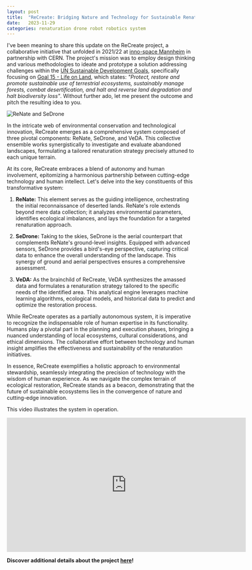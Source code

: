 ```yaml
---
layout: post
title:  "ReCreate: Bridging Nature and Technology for Sustainable Renaturation"
date:   2023-11-29
categories: renaturation drone robot robotics system
---
```


I've been meaning to share this update on the ReCreate project, a collaborative initiative that unfolded in 2021/22 at [inno-space Mannheim](https://inno-space.de/projects/gtg/) in partnership with CERN. The project's mission was to employ design thinking and various methodologies to ideate and prototype a solution addressing challenges within the [UN Sustainable Development Goals](https://sdgs.un.org/goals), specifically focusing on [Goal 15 - Life on Land](https://sdgs.un.org/goals/goal15), which states: *"Protect, restore and promote sustainable use of terrestrial ecosystems, sustainably manage forests, combat desertification, and halt and reverse land degradation and halt biodiversity loss"*. Without further ado, let me present the outcome and pitch the resulting idea to you.  
<!--more-->
![ReNate and SeDrone](../assets/2023-11-30-recreate-renaturation-robotics/ReNate_and_SeDrone.jpg)

In the intricate web of environmental conservation and technological innovation, ReCreate emerges as a comprehensive system composed of three pivotal components: ReNate, SeDrone, and VeDA. This collective ensemble works synergistically to investigate and evaluate abandoned landscapes, formulating a tailored renaturation strategy precisely attuned to each unique terrain.

At its core, ReCreate embraces a blend of autonomy and human involvement, epitomizing a harmonious partnership between cutting-edge technology and human intellect. Let's delve into the key constituents of this transformative system:

1. **ReNate:** This element serves as the guiding intelligence, orchestrating the initial reconnaissance of deserted lands. ReNate's role extends beyond mere data collection; it analyzes environmental parameters, identifies ecological imbalances, and lays the foundation for a targeted renaturation approach.

2. **SeDrone:** Taking to the skies, SeDrone is the aerial counterpart that complements ReNate's ground-level insights. Equipped with advanced sensors, SeDrone provides a bird's-eye perspective, capturing critical data to enhance the overall understanding of the landscape. This synergy of ground and aerial perspectives ensures a comprehensive assessment.

3. **VeDA:** As the brainchild of ReCreate, VeDA synthesizes the amassed data and formulates a renaturation strategy tailored to the specific needs of the identified area. This analytical engine leverages machine learning algorithms, ecological models, and historical data to predict and optimize the restoration process.

While ReCreate operates as a partially autonomous system, it is imperative to recognize the indispensable role of human expertise in its functionality. Humans play a pivotal part in the planning and execution phases, bringing a nuanced understanding of local ecosystems, cultural considerations, and ethical dimensions. The collaborative effort between technology and human insight amplifies the effectiveness and sustainability of the renaturation initiatives.

In essence, ReCreate exemplifies a holistic approach to environmental stewardship, seamlessly integrating the precision of technology with the wisdom of human experience. As we navigate the complex terrain of ecological restoration, ReCreate stands as a beacon, demonstrating that the future of sustainable ecosystems lies in the convergence of nature and cutting-edge innovation.

This video illustrates the system in operation.

<iframe title="vimeo-player" src="https://player.vimeo.com/video/708193510?h=33977d2a6d" width="640" height="360" frameborder="0"    allowfullscreen></iframe>

**Discover additional details about the project [here](https://cbi.dfm.org.au/project/gtg/)!**
